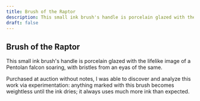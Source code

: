 ```yaml
---
title: Brush of the Raptor
description: This small ink brush's handle is porcelain glazed with the lifelike image of a Pentolan falcon...
draft: false
---
```


## Brush of the Raptor

This small ink brush's handle is porcelain glazed with the lifelike image of a Pentolan falcon
soaring, with bristles from an eyas of the same.

Purchased at auction without notes, I was able to discover and analyze this work via
experimentation: anything marked with this brush becomes weightless until the ink dries; it
always uses much more ink than expected.
